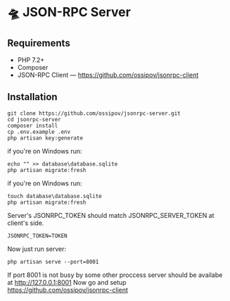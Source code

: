 # 🛸 JSON-RPC Server

## Requirements

* PHP 7.2+
* Composer
* JSON-RPC Client — https://github.com/ossipov/jsonrpc-client 

## Installation 

```
git clone https://github.com/ossipov/jsonrpc-server.git
cd jsonrpc-server
composer install
cp .env.example .env
php artisan key:generate
```

if you're on Windows run:
```
echo "" >> database\database.sqlite
php artisan migrate:fresh
```

if you're on Windows run:
```
touch database\database.sqlite
php artisan migrate:fresh
```

Server's JSONRPC_TOKEN should match JSONRPC_SERVER_TOKEN at client's side. 
```
JSONRPC_TOKEN=TOKEN
```

Now just run server:
```
php artisan serve --port=8001
```

If port 8001 is not busy by some other proccess server should be availabe at http://127.0.0.1:8001
Now go and setup https://github.com/ossipov/jsonrpc-client

